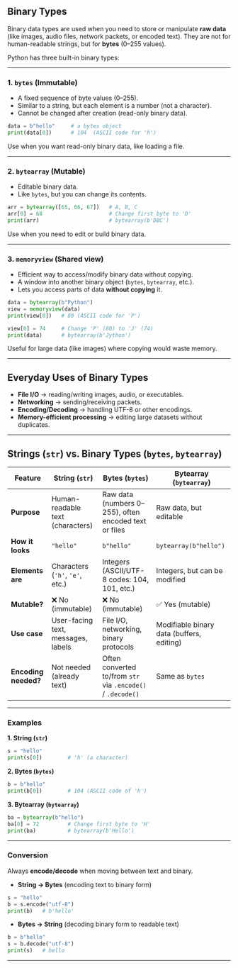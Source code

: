 ## Binary Types

Binary data types are used when you need to store or manipulate **raw data** (like images, audio files, network packets, or encoded text). They are not for human-readable strings, but for **bytes** (0–255 values).

Python has three built-in binary types:

---

### 1. **`bytes`** (Immutable)

* A fixed sequence of byte values (0–255).
* Similar to a string, but each element is a number (not a character).
* Cannot be changed after creation (read-only binary data).

```python
data = b"hello"     # a bytes object
print(data[0])      # 104  (ASCII code for 'h')
```

Use when you want read-only binary data, like loading a file.

---

### 2. **`bytearray`** (Mutable)

* Editable binary data.
* Like `bytes`, but you can change its contents.

```python
arr = bytearray([65, 66, 67])   # A, B, C
arr[0] = 68                     # Change first byte to 'D'
print(arr)                      # bytearray(b'DBC')
```

Use when you need to edit or build binary data.

---

### 3. **`memoryview`** (Shared view)

* Efficient way to access/modify binary data without copying.
* A window into another binary object (`bytes`, `bytearray`, etc.).
* Lets you access parts of data **without copying** it.

```python
data = bytearray(b"Python")
view = memoryview(data)
print(view[0])   # 80 (ASCII code for 'P')

view[0] = 74     # Change 'P' (80) to 'J' (74)
print(data)      # bytearray(b'Jython')
```

Useful for large data (like images) where copying would waste memory.

---

## Everyday Uses of Binary Types

* **File I/O** → reading/writing images, audio, or executables.
* **Networking** → sending/receiving packets.
* **Encoding/Decoding** → handling UTF-8 or other encodings.
* **Memory-efficient processing** → editing large datasets without duplicates.

---

## Strings (`str`) vs. Binary Types (`bytes`, `bytearray`)

| Feature              | **String (`str`)**                 | **Bytes (`bytes`)**                                         | **Bytearray (`bytearray`)**               |
| -------------------- | ---------------------------------- | ----------------------------------------------------------- | ----------------------------------------- |
| **Purpose**          | Human-readable text (characters)   | Raw data (numbers 0–255), often encoded text or files       | Raw data, but editable                    |
| **How it looks**     | `"hello"`                          | `b"hello"`                                                  | `bytearray(b"hello")`                     |
| **Elements are**     | Characters (`'h'`, `'e'`, etc.)    | Integers (ASCII/UTF-8 codes: 104, 101, etc.)                | Integers, but can be modified             |
| **Mutable?**         | ❌ No (immutable)                   | ❌ No (immutable)                                            | ✅ Yes (mutable)                           |
| **Use case**         | User-facing text, messages, labels | File I/O, networking, binary protocols                      | Modifiable binary data (buffers, editing) |
| **Encoding needed?** | Not needed (already text)          | Often converted to/from `str` via `.encode()` / `.decode()` | Same as `bytes`                           |

---

### Examples

**1. String (`str`)**

```python
s = "hello"
print(s[0])        # 'h' (a character)
```

**2. Bytes (`bytes`)**

```python
b = b"hello"
print(b[0])        # 104 (ASCII code of 'h')
```

**3. Bytearray (`bytearray`)**

```python
ba = bytearray(b"hello")
ba[0] = 72         # Change first byte to 'H'
print(ba)          # bytearray(b'Hello')
```

---

### Conversion

Always **encode/decode** when moving between text and binary.

* **String → Bytes** (encoding text to binary form)

```python
s = "hello"
b = s.encode("utf-8")
print(b)   # b'hello'
```

* **Bytes → String** (decoding binary form to readable text)

```python
b = b"hello"
s = b.decode("utf-8")
print(s)   # hello
```

---
